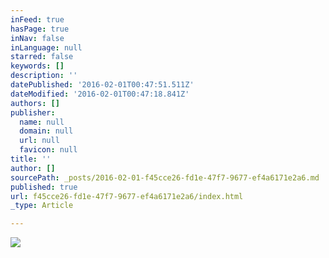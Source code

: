 ```yaml
---
inFeed: true
hasPage: true
inNav: false
inLanguage: null
starred: false
keywords: []
description: ''
datePublished: '2016-02-01T00:47:51.511Z'
dateModified: '2016-02-01T00:47:18.841Z'
authors: []
publisher:
  name: null
  domain: null
  url: null
  favicon: null
title: ''
author: []
sourcePath: _posts/2016-02-01-f45cce26-fd1e-47f7-9677-ef4a6171e2a6.md
published: true
url: f45cce26-fd1e-47f7-9677-ef4a6171e2a6/index.html
_type: Article

---
```

![](https://the-grid-user-content.s3-us-west-2.amazonaws.com/ba771e0a-e80b-40c5-b8f6-1ca8dcf1b118.jpg)